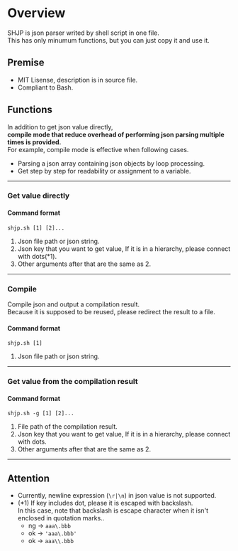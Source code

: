 # Overview

SHJP is json parser writed by shell script in one file.  
This has only minumum functions, but you can just copy it and use it.

## Premise

- MIT Lisense, description is in source file.
- Compliant to Bash.

## Functions

In addition to get json value directly,  
**compile mode that reduce overhead of performing json parsing multiple times is provided.**  
For example, compile mode is effective when following cases.
 - Parsing a json array containing json objects by loop processing.
 - Get step by step for readability or assignment to a variable.

***
### Get value directly

#### Command format
`shjp.sh [1] [2]...`
1. Json file path or json string.
2. Json key that you want to get value, If it is in a hierarchy, please connect with dots(*1).
3. Other arguments after that are the same as 2.

***
### Compile

Compile json and output a compilation result.  
Because it is supposed to be reused, please redirect the result to a file.

#### Command format
`shjp.sh [1]`
1. Json file path or json string.

***
### Get value from the compilation result

#### Command format
`shjp.sh -g [1] [2]...`
1. File path of the compilation result.
2. Json key that you want to get value, If it is in a hierarchy, please connect with dots.
3. Other arguments after that are the same as 2.

***
## Attention

- Currently, newline expression (`\r|\n`) in json value is not supported.
- (*1) If key includes dot, please it is escaped with backslash.  
    In this case, note that backslash is escape character when it isn't enclosed in quotation marks..
  - ng -> `aaa\.bbb` 
  - ok -> `'aaa\.bbb'`
  - ok -> `aaa\\.bbb`